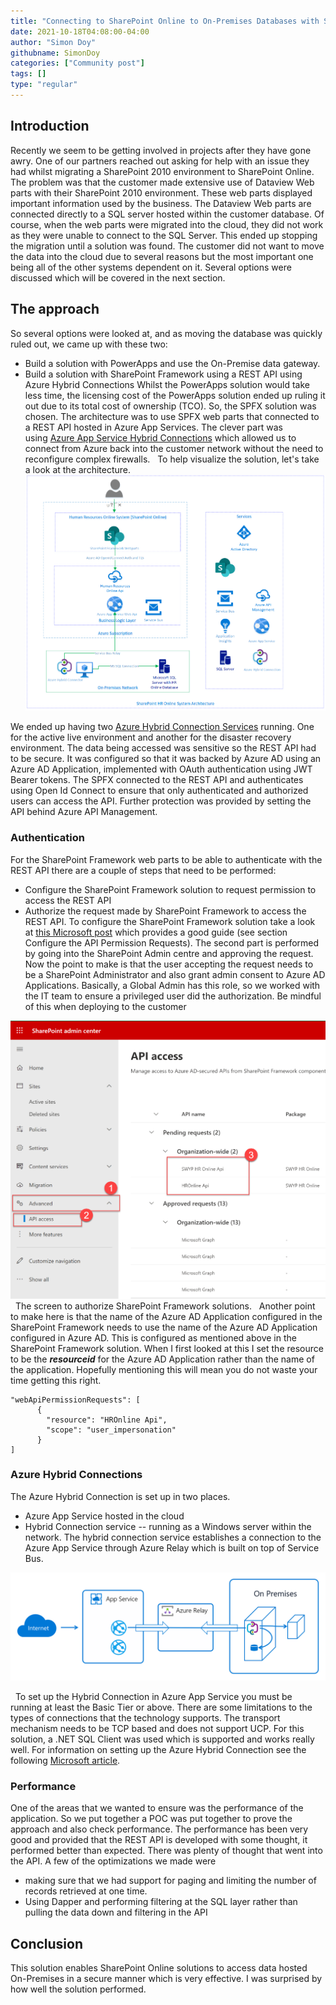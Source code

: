 ```yaml
---
title: "Connecting to SharePoint Online to On-Premises Databases with SharePoint Framework"
date: 2021-10-18T04:08:00-04:00
author: "Simon Doy"
githubname: SimonDoy
categories: ["Community post"]
tags: []
type: "regular"
---
```


## Introduction 

Recently we seem to be getting involved in projects after they have gone
awry. One of our partners reached out asking for help with an issue they
had whilst migrating a SharePoint 2010 environment to SharePoint Online.
The problem was that the customer made extensive use of Dataview Web
parts with their SharePoint 2010 environment. These web parts displayed
important information used by the business. The Dataview Web parts are
connected directly to a SQL server hosted within the customer database.
Of course, when the web parts were migrated into the cloud, they did not
work as they were unable to connect to the SQL Server. This ended up
stopping the migration until a solution was found.
The customer did not want to move the data into the cloud due to several
reasons but the most important one being all of the other systems
dependent on it.
Several options were discussed which will be covered in the next
section.
 
 
## The approach 

So several options were looked at, and as moving the database was
quickly ruled out, we came up with these two:

-   Build a solution with PowerApps and use the On-Premise data gateway.
-   Build a solution with SharePoint Framework using a REST API using
    Azure Hybrid Connections
Whilst the PowerApps solution would take less time, the licensing cost
of the PowerApps solution ended up ruling it out due to its total cost
of ownership (TCO).
So, the SPFX solution was chosen. The architecture was to use SPFX web
parts that connected to a REST API hosted in Azure App Services. The
clever part was using [Azure App Service Hybrid
Connections](https://docs.microsoft.com/azure/app-service/app-service-hybrid-connections) which
allowed us to connect from Azure back into the customer network without
the need to reconfigure complex firewalls.
 
To help visualize the solution, let's take a look at the architecture.
![The architecture overview of the solution](images/image-5.png)

We ended up having two [Azure Hybrid Connection
Services](https://docs.microsoft.com/azure/app-service/app-service-hybrid-connections) running.
One for the active live environment and another for the disaster
recovery environment.
The data being accessed was sensitive so the REST API had to be secure.
It was configured so that it was backed by Azure AD using an Azure AD
Application, implemented with OAuth authentication using JWT Bearer
tokens. The SPFX connected to the REST API and authenticates using Open
Id Connect to ensure that only authenticated and authorized users can
access the API. Further protection was provided by setting the API
behind Azure API Management.
 
### Authentication 

For the SharePoint Framework web parts to be able to authenticate with
the REST API there are a couple of steps that need to be performed:

-   Configure the SharePoint Framework solution to request permission to
    access the REST API
-   Authorize the request made by SharePoint Framework to access the
    REST API.
To configure the SharePoint Framework solution take a look at [this
Microsoft
post](https://docs.microsoft.com/sharepoint/dev/spfx/use-aad-tutorial#configure-the-api-permissions-requests) which
provides a good guide (see section Configure the API Permission
Requests).
The second part is performed by going into the SharePoint Admin centre
and approving the request. Now the point to make is that the user
accepting the request needs to be a SharePoint Administrator and also
grant admin consent to Azure AD Applications. Basically, a Global Admin
has this role, so we worked with the IT team to ensure a privileged user
did the authorization. Be mindful of this when deploying to the customer

![The steps to authorize accessing an API in SharePoint Online.](images/image-6.png)
 
The screen to authorize SharePoint Framework solutions.
 
Another point to make here is that the name of the Azure AD Application
configured in the SharePoint Framework needs to use the name of the
Azure AD Application configured in Azure AD. This is configured as
mentioned above in the SharePoint Framework solution. When I first
looked at this I set the resource to be the ***resourceid*** for the
Azure AD Application rather than the name of the application.
Hopefully mentioning this will mean you do not waste your time getting
this right.

``` wp-block-code
"webApiPermissionRequests": [
      {
        "resource": "HROnline Api",
        "scope": "user_impersonation"
      }
]
```

### Azure Hybrid Connections 

The Azure Hybrid Connection is set up in two places.

-   Azure App Service hosted in the cloud
-   Hybrid Connection service -- running as a Windows server within the
    network.
The hybrid connection service establishes a connection to the Azure App
Service through Azure Relay which is built on top of Service Bus.

![Diagram explaining the architecture of Azure Hybrid Connections.](images/hybridconn-connectiondiagram.png)

 
To set up the Hybrid Connection in Azure App Service you must be running
at least the Basic Tier or above.
There are some limitations to the types of connections that the
technology supports. The transport mechanism needs to be TCP based and
does not support UCP. For this solution, a .NET SQL Client was used
which is supported and works really well.
For information on setting up the Azure Hybrid Connection see the
following [Microsoft article](https://docs.microsoft.com/azure/app-service/app-service-hybrid-connections).
 
### Performance 

One of the areas that we wanted to ensure was the performance of the
application. So we put together a POC was put together to prove the
approach and also check performance. The performance has been very good
and provided that the REST API is developed with some thought, it
performed better than expected.
There was plenty of thought that went into the API. A few of the
optimizations we made were

-   making sure that we had support for paging and limiting the number
    of records retrieved at one time.
-   Using Dapper and performing filtering at the SQL layer rather than
    pulling the data down and filtering in the API

## Conclusion 

This solution enables SharePoint Online solutions to access data hosted
On-Premises in a secure manner which is very effective. I was surprised
by how well the solution performed.
 